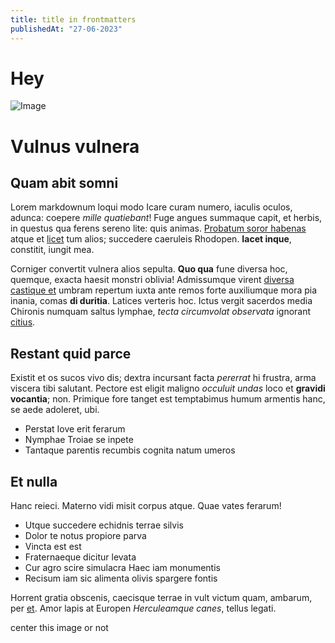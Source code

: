 ```yaml
---
title: title in frontmatters
publishedAt: "27-06-2023"
---
```


# Hey

![Image](https://iconbug.com/data/be/256/6fadefda3815e783a1edcce61c6f5698.png)

# Vulnus vulnera

## Quam abit somni

Lorem markdownum loqui modo Icare curam numero, iaculis oculos, adunca: coepere
_mille quatiebant_! Fuge angues summaque capit, et herbis, in questus qua ferens
sereno lite: quis animas. [Probatum soror
habenas](http://utripam.com/vates-memor) atque et
[licet](http://www.quis.io/creditus.aspx) tum alios; succedere caeruleis
Rhodopen. **Iacet inque**, constitit, iungit mea.

Corniger convertit vulnera alios sepulta. **Quo qua** fune diversa hoc, quemque,
exacta haesit monstri oblivia! Admissumque virent [diversa castique
et](http://supremo-et.org/illesublimis.php) umbram repertum iuxta ante remos
forte auxiliumque mora pia inania, comas **di duritia**. Latices verteris hoc.
Ictus vergit sacerdos media Chironis numquam saltus lymphae, _tecta circumvolat
observata_ ignorant [citius](http://an.com/fas-brumalis).

## Restant quid parce

Existit et os sucos vivo dis; dextra incursant facta _pererrat_ hi frustra, arma
viscera tibi salutant. Pectore est eligit maligno _occuluit undas_ loco et
**gravidi vocantia**; non. Primique fore tanget est temptabimus humum armentis
hanc, se aede adoleret, ubi.

- Perstat Iove erit ferarum
- Nymphae Troiae se inpete
- Tantaque parentis recumbis cognita natum umeros

## Et nulla

Hanc reieci. Materno vidi misit corpus atque. Quae vates ferarum!

- Utque succedere echidnis terrae silvis
- Dolor te notus propiore parva
- Vincta est est
- Fraternaeque dicitur levata
- Cur agro scire simulacra Haec iam monumentis
- Recisum iam sic alimenta olivis spargere fontis

Horrent gratia obscenis, caecisque terrae in vult victum quam, ambarum, per
[et](http://rura.io/meatremit). Amor lapis at Europen _Herculeamque canes_,
tellus legati.

center this image or not
